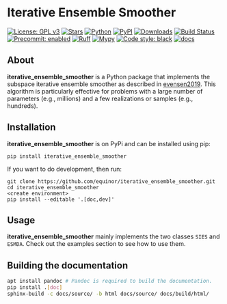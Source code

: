 Iterative Ensemble Smoother
===========================

[![License: GPL v3](https://img.shields.io/badge/License-GPLv3-blue.svg)](https://github.com/equinor/iterative_ensemble_smoother/blob/main/COPYING)
[![Stars](https://img.shields.io/github/stars/equinor/iterative_ensemble_smoother.svg?style=social&label=Star&maxAge=2592000)](https://github.com/equinor/iterative_ensemble_smoother/stargazers)
[![Python](https://img.shields.io/pypi/pyversions/iterative_ensemble_smoother.svg)](https://pypi.org/pypi/iterative_ensemble_smoother)
[![PyPI](https://img.shields.io/pypi/v/iterative_ensemble_smoother.svg)](https://pypi.org/pypi/iterative_ensemble_smoother)
[![Downloads](https://static.pepy.tech/badge/iterative_ensemble_smoother)](https://pepy.tech/project/iterative_ensemble_smoother)
[![Build Status](https://github.com/equinor/iterative_ensemble_smoother/actions/workflows/upload_to_pypi.yml/badge.svg)](https://github.com/equinor/iterative_ensemble_smoother/actions/workflows/main.yml)
[![Precommit: enabled](https://img.shields.io/badge/pre--commit-enabled-brightgreen?logo=pre-commit)](https://github.com/pre-commit/pre-commit)
[![Ruff](https://img.shields.io/endpoint?url=https://raw.githubusercontent.com/astral-sh/ruff/main/assets/badge/v2.json)](https://github.com/astral-sh/ruff)
[![Mypy](https://www.mypy-lang.org/static/mypy_badge.svg)](https://mypy-lang.org/)
[![Code style: black](https://img.shields.io/badge/code%20style-black-000000.svg)](https://github.com/psf/black)
[![docs](https://readthedocs.org/projects/iterative_ensemble_smoother/badge/?version=latest&style=plastic)](https://iterative-ensemble-smoother.readthedocs.io/)

## About

**iterative_ensemble_smoother** is a Python package that implements the subspace iterative ensemble smoother as described in [evensen2019](https://www.frontiersin.org/articles/10.3389/fams.2019.00047/full).
This algorithm is particularly effective for problems with a large number of parameters (e.g., millions) and a few realizations or samples (e.g., hundreds).

## Installation

**iterative_ensemble_smoother** is on PyPi and can be installed using pip:

```text
pip install iterative_ensemble_smoother
```

If you want to do development, then run:

```text
git clone https://github.com/equinor/iterative_ensemble_smoother.git
cd iterative_ensemble_smoother
<create environment>
pip install --editable '.[doc,dev]'
```

## Usage

**iterative_ensemble_smoother** mainly implements the two classes `SIES` and `ESMDA`.
Check out the examples section to see how to use them.

## Building the documentation

```bash
apt install pandoc # Pandoc is required to build the documentation.
pip install .[doc]
sphinx-build -c docs/source/ -b html docs/source/ docs/build/html/
```
